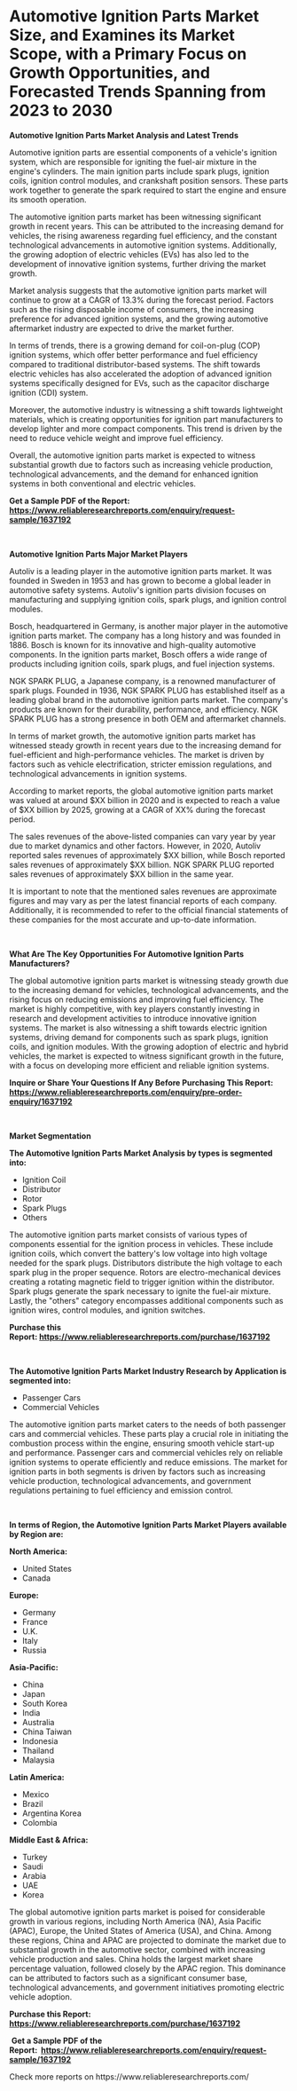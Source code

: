 <p><h1>Automotive Ignition Parts Market Size, and Examines its Market Scope, with a Primary Focus on Growth Opportunities, and Forecasted Trends Spanning from 2023 to 2030</h1></p><p><strong>Automotive Ignition Parts Market Analysis and Latest Trends</strong></p>
<p><p>Automotive ignition parts are essential components of a vehicle's ignition system, which are responsible for igniting the fuel-air mixture in the engine's cylinders. The main ignition parts include spark plugs, ignition coils, ignition control modules, and crankshaft position sensors. These parts work together to generate the spark required to start the engine and ensure its smooth operation.</p><p>The automotive ignition parts market has been witnessing significant growth in recent years. This can be attributed to the increasing demand for vehicles, the rising awareness regarding fuel efficiency, and the constant technological advancements in automotive ignition systems. Additionally, the growing adoption of electric vehicles (EVs) has also led to the development of innovative ignition systems, further driving the market growth.</p><p>Market analysis suggests that the automotive ignition parts market will continue to grow at a CAGR of 13.3% during the forecast period. Factors such as the rising disposable income of consumers, the increasing preference for advanced ignition systems, and the growing automotive aftermarket industry are expected to drive the market further.</p><p>In terms of trends, there is a growing demand for coil-on-plug (COP) ignition systems, which offer better performance and fuel efficiency compared to traditional distributor-based systems. The shift towards electric vehicles has also accelerated the adoption of advanced ignition systems specifically designed for EVs, such as the capacitor discharge ignition (CDI) system.</p><p>Moreover, the automotive industry is witnessing a shift towards lightweight materials, which is creating opportunities for ignition part manufacturers to develop lighter and more compact components. This trend is driven by the need to reduce vehicle weight and improve fuel efficiency.</p><p>Overall, the automotive ignition parts market is expected to witness substantial growth due to factors such as increasing vehicle production, technological advancements, and the demand for enhanced ignition systems in both conventional and electric vehicles.</p></p>
<p><strong>Get a Sample PDF of the Report:&nbsp; <a href="https://www.reliableresearchreports.com/enquiry/request-sample/1637192">https://www.reliableresearchreports.com/enquiry/request-sample/1637192</a></strong></p>
<p>&nbsp;</p>
<p><strong>Automotive Ignition Parts Major Market Players</strong></p>
<p><p>Autoliv is a leading player in the automotive ignition parts market. It was founded in Sweden in 1953 and has grown to become a global leader in automotive safety systems. Autoliv's ignition parts division focuses on manufacturing and supplying ignition coils, spark plugs, and ignition control modules.</p><p>Bosch, headquartered in Germany, is another major player in the automotive ignition parts market. The company has a long history and was founded in 1886. Bosch is known for its innovative and high-quality automotive components. In the ignition parts market, Bosch offers a wide range of products including ignition coils, spark plugs, and fuel injection systems.</p><p>NGK SPARK PLUG, a Japanese company, is a renowned manufacturer of spark plugs. Founded in 1936, NGK SPARK PLUG has established itself as a leading global brand in the automotive ignition parts market. The company's products are known for their durability, performance, and efficiency. NGK SPARK PLUG has a strong presence in both OEM and aftermarket channels.</p><p>In terms of market growth, the automotive ignition parts market has witnessed steady growth in recent years due to the increasing demand for fuel-efficient and high-performance vehicles. The market is driven by factors such as vehicle electrification, stricter emission regulations, and technological advancements in ignition systems.</p><p>According to market reports, the global automotive ignition parts market was valued at around $XX billion in 2020 and is expected to reach a value of $XX billion by 2025, growing at a CAGR of XX% during the forecast period.</p><p>The sales revenues of the above-listed companies can vary year by year due to market dynamics and other factors. However, in 2020, Autoliv reported sales revenues of approximately $XX billion, while Bosch reported sales revenues of approximately $XX billion. NGK SPARK PLUG reported sales revenues of approximately $XX billion in the same year.</p><p>It is important to note that the mentioned sales revenues are approximate figures and may vary as per the latest financial reports of each company. Additionally, it is recommended to refer to the official financial statements of these companies for the most accurate and up-to-date information.</p></p>
<p>&nbsp;</p>
<p><strong>What Are The Key Opportunities For Automotive Ignition Parts Manufacturers?</strong></p>
<p><p>The global automotive ignition parts market is witnessing steady growth due to the increasing demand for vehicles, technological advancements, and the rising focus on reducing emissions and improving fuel efficiency. The market is highly competitive, with key players constantly investing in research and development activities to introduce innovative ignition systems. The market is also witnessing a shift towards electric ignition systems, driving demand for components such as spark plugs, ignition coils, and ignition modules. With the growing adoption of electric and hybrid vehicles, the market is expected to witness significant growth in the future, with a focus on developing more efficient and reliable ignition systems.</p></p>
<p><strong>Inquire or Share Your Questions If Any Before Purchasing This Report: <a href="https://www.reliableresearchreports.com/enquiry/pre-order-enquiry/1637192">https://www.reliableresearchreports.com/enquiry/pre-order-enquiry/1637192</a></strong></p>
<p>&nbsp;</p>
<p><strong>Market Segmentation</strong></p>
<p><strong>The Automotive Ignition Parts Market Analysis by types is segmented into:</strong></p>
<p><ul><li>Ignition Coil</li><li>Distributor</li><li>Rotor</li><li>Spark Plugs</li><li>Others</li></ul></p>
<p><p>The automotive ignition parts market consists of various types of components essential for the ignition process in vehicles. These include ignition coils, which convert the battery's low voltage into high voltage needed for the spark plugs. Distributors distribute the high voltage to each spark plug in the proper sequence. Rotors are electro-mechanical devices creating a rotating magnetic field to trigger ignition within the distributor. Spark plugs generate the spark necessary to ignite the fuel-air mixture. Lastly, the "others" category encompasses additional components such as ignition wires, control modules, and ignition switches.</p></p>
<p><strong>Purchase this Report:&nbsp;<a href="https://www.reliableresearchreports.com/purchase/1637192">https://www.reliableresearchreports.com/purchase/1637192</a></strong></p>
<p>&nbsp;</p>
<p><strong>The Automotive Ignition Parts Market Industry Research by Application is segmented into:</strong></p>
<p><ul><li>Passenger Cars</li><li>Commercial Vehicles</li></ul></p>
<p><p>The automotive ignition parts market caters to the needs of both passenger cars and commercial vehicles. These parts play a crucial role in initiating the combustion process within the engine, ensuring smooth vehicle start-up and performance. Passenger cars and commercial vehicles rely on reliable ignition systems to operate efficiently and reduce emissions. The market for ignition parts in both segments is driven by factors such as increasing vehicle production, technological advancements, and government regulations pertaining to fuel efficiency and emission control.</p></p>
<p>&nbsp;</p>
<p><strong>In terms of Region, the Automotive Ignition Parts Market Players available by Region are:</strong></p>
<p>
    <p> <strong> North America: </strong>
        <ul>
            <li>United States</li>
            <li>Canada</li>
        </ul>
        </p> 
    <p> <strong> Europe: </strong>
        <ul>
            <li>Germany</li>
            <li>France</li>
            <li>U.K.</li>
            <li>Italy</li>
            <li>Russia</li>
        </ul>
        </p> 
    <p> <strong> Asia-Pacific: </strong>
        <ul>
            <li>China</li>
            <li>Japan</li>
            <li>South Korea</li>
            <li>India</li>
            <li>Australia</li>
            <li>China Taiwan</li>
            <li>Indonesia</li>
            <li>Thailand</li>
            <li>Malaysia</li>
        </ul>
        </p> 
    <p> <strong> Latin America: </strong>
        <ul>
            <li>Mexico</li>
            <li>Brazil</li>
            <li>Argentina Korea</li>
            <li>Colombia</li>
        </ul>
        </p> 
    <p> <strong> Middle East & Africa: </strong>
        <ul>
            <li>Turkey</li>
            <li>Saudi</li>
            <li>Arabia</li>
            <li>UAE</li>
            <li>Korea</li>
        </ul>
    </p>
    </p>
<p><p>The global automotive ignition parts market is poised for considerable growth in various regions, including North America (NA), Asia Pacific (APAC), Europe, the United States of America (USA), and China. Among these regions, China and APAC are projected to dominate the market due to substantial growth in the automotive sector, combined with increasing vehicle production and sales. China holds the largest market share percentage valuation, followed closely by the APAC region. This dominance can be attributed to factors such as a significant consumer base, technological advancements, and government initiatives promoting electric vehicle adoption.</p></p>
<p><strong>Purchase this Report: <a href="https://www.reliableresearchreports.com/purchase/1637192">https://www.reliableresearchreports.com/purchase/1637192</a></strong></p>
<p>&nbsp;<strong>Get a Sample PDF of the Report:&nbsp;&nbsp;<a href="https://www.reliableresearchreports.com/enquiry/request-sample/1637192">https://www.reliableresearchreports.com/enquiry/request-sample/1637192</a></strong></p>
<p><strong></strong></p>
<p>Check more reports on https://www.reliableresearchreports.com/</p>